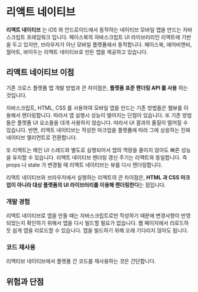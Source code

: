 # 리액트 네이티브

**리액트 네이티브** 는 iOS 와 안드로이드에서 동작하는 네이티브 모바일 앱을 만드는 자바스크립트 프레임워크 입니다. 
페이스북의 자바스크립트 UI 라이브러리인 리액트에 기반을 두고 있지만, 브라우저가 아닌 모바일 플랫폼에서 동작합니다. 
페이스북, 에어비앤비, 월마트, 바이두는 리액트 네이티브로 만든 앱을 제공하고 있습니다.

## 리액트 네이티브 이점
기존 크로스 플랫폼 앱 개발 방법과 큰 차이점은, **플랫폼 표준 랜더링 API 를 사용** 하는 것입니다. 

자바스크립트, HTML, CSS 를 사용하여 모바일 앱을 만드는 기존 방법들은 웹뷰를 이용해서 렌더링합니다. 따라서 앱 실행시 성능이 떨어지는 단점이 있습니다. 또 기존 방법들은 플랫폼 UI 요소들을 대개 사용하지 않습니다. 따라서 UI 결과의 품질이 떨어질 수 있습니다.
반면, 리액트 네이티브는 작성한 마크업을 플랫폼에 따라 그에 상응하는 진짜 네이티브 엘리먼트로 전환합니다. 

또 리액트는 메인 UI 스레드와 별도로 실행되어서 앱의 역량을 줄이지 않아도 빠른 성능을 유지할 수 있습니다. 리액트 네이티브 렌더링 갱신 주기는 리액트와 동일합니다. 즉 props 나 state 가 변경될 때 리액트 네이티브는 뷰를 다시 렌더링합니다. 

리액트 네이티브와 브라우저에서 실행하는 리액트의 큰 차이점은, **HTML 과 CSS 마크업이 아니라 대상 플랫폼의 UI 라이브러리를 이용해 렌더링한다**는 점입니다. 

### 개발 경험
리액트 네이티브로 앱을 만들 때는 자바스크립트로만 작성하기 때문에 변경사항이 반영되었는지 확인하기 위해서 앱을 다시 빌드할 필요가 없습니다. 웹 페이지에서 리로드하듯 쉽게 앱을 리로드할 수 있습니다. 앱을 빌드하기 위해 오래 기다리지 않아도 됩니다. 

### 코드 재사용
리액티브 네이티브에서 플랫폼 간 코드를 재사용하는 것은 간단합니다.

## 위험과 단점

<!--stackedit_data:
eyJoaXN0b3J5IjpbLTEwMTI0ODA2MTksLTY3OTIzMTUwLDc0Mz
QyMzA5NCw4NjA5MTU4ODcsNjc2OTQ4NDIsLTE2MzExNDc4NjQs
MTQ2ODM0Mzc1Niw2NzY5NDg0MiwxMjQ1OTAxMTI2LC0xODQ5OD
M1MzQ3LC0xODM2Njg5NTA5XX0=
-->